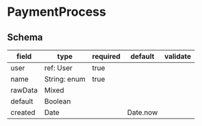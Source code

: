 # PaymentProcess

## Schema

| field   | type         | required | default  | validate |
| ------- | ------------ | -------- | -------- | -------- |
| user    | ref: User    | true     |          |          |
| name    | String: enum | true     |          |          |
| rawData | Mixed        |          |          |          |
| default | Boolean      |          |          |          |
| created | Date         |          | Date.now |          |
